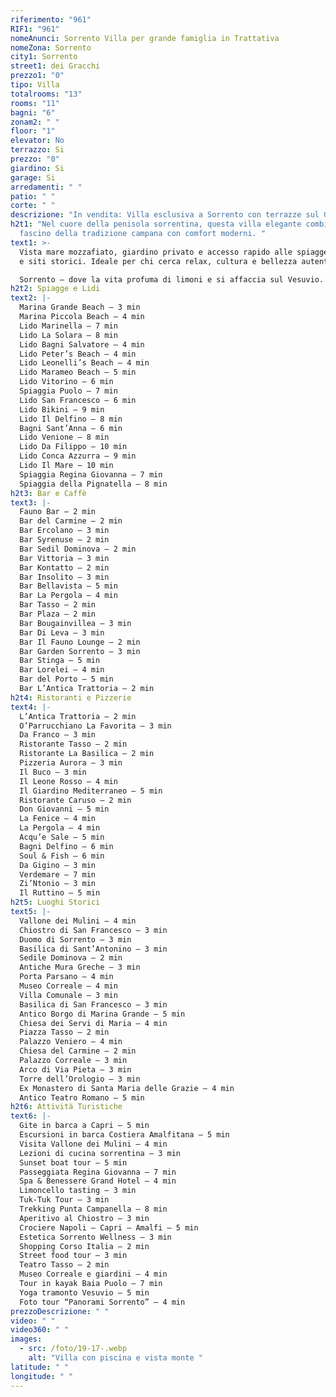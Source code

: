 ```yaml
---
riferimento: "961"
RIF1: "961"
nomeAnunci: Sorrento Villa per grande famiglia in Trattativa
nomeZona: Sorrento
city1: Sorrento
street1: dei Gracchi
prezzo1: "0"
tipo: Villa
totalrooms: "13"
rooms: "11"
bagni: "6"
zonam2: " "
floor: "1"
elevator: No
terrazzo: Si
prezzo: "0"
giardino: Si
garage: Si
arredamenti: " "
patio: " "
corte: " "
descrizione: "In vendita: Villa esclusiva a Sorrento con terrazze sul Golfo di Napoli"
h2t1: "Nel cuore della penisola sorrentina, questa villa elegante combina il
  fascino della tradizione campana con comfort moderni. "
text1: >-
  Vista mare mozzafiato, giardino privato e accesso rapido alle spiagge, locali
  e siti storici. Ideale per chi cerca relax, cultura e bellezza autentica.

  Sorrento – dove la vita profuma di limoni e si affaccia sul Vesuvio.
h2t2: Spiagge e Lidi
text2: |-
  Marina Grande Beach – 3 min
  Marina Piccola Beach – 4 min
  Lido Marinella – 7 min
  Lido La Solara – 8 min
  Lido Bagni Salvatore – 4 min
  Lido Peter’s Beach – 4 min
  Lido Leonelli’s Beach – 4 min
  Lido Marameo Beach – 5 min
  Lido Vitorino – 6 min
  Spiaggia Puolo – 7 min
  Lido San Francesco – 6 min
  Lido Bikini – 9 min
  Lido Il Delfino – 8 min
  Bagni Sant’Anna – 6 min
  Lido Venione – 8 min
  Lido Da Filippo – 10 min
  Lido Conca Azzurra – 9 min
  Lido Il Mare – 10 min
  Spiaggia Regina Giovanna – 7 min
  Spiaggia della Pignatella – 8 min
h2t3: Bar e Caffè
text3: |-
  Fauno Bar – 2 min
  Bar del Carmine – 2 min
  Bar Ercolano – 3 min
  Bar Syrenuse – 2 min
  Bar Sedil Dominova – 2 min
  Bar Vittoria – 3 min
  Bar Kontatto – 2 min
  Bar Insolito – 3 min
  Bar Bellavista – 5 min
  Bar La Pergola – 4 min
  Bar Tasso – 2 min
  Bar Plaza – 2 min
  Bar Bougainvillea – 3 min
  Bar Di Leva – 3 min
  Bar Il Fauno Lounge – 2 min
  Bar Garden Sorrento – 3 min
  Bar Stinga – 5 min
  Bar Lorelei – 4 min
  Bar del Porto – 5 min
  Bar L’Antica Trattoria – 2 min
h2t4: Ristoranti e Pizzerie
text4: |-
  L’Antica Trattoria – 2 min
  O’Parrucchiano La Favorita – 3 min
  Da Franco – 3 min
  Ristorante Tasso – 2 min
  Ristorante La Basilica – 2 min
  Pizzeria Aurora – 3 min
  Il Buco – 3 min
  Il Leone Rosso – 4 min
  Il Giardino Mediterraneo – 5 min
  Ristorante Caruso – 2 min
  Don Giovanni – 5 min
  La Fenice – 4 min
  La Pergola – 4 min
  Acqu’e Sale – 5 min
  Bagni Delfino – 6 min
  Soul & Fish – 6 min
  Da Gigino – 3 min
  Verdemare – 7 min
  Zi’Ntonio – 3 min
  Il Ruttino – 5 min
h2t5: Luoghi Storici
text5: |-
  Vallone dei Mulini – 4 min
  Chiostro di San Francesco – 3 min
  Duomo di Sorrento – 3 min
  Basilica di Sant’Antonino – 3 min
  Sedile Dominova – 2 min
  Antiche Mura Greche – 3 min
  Porta Parsano – 4 min
  Museo Correale – 4 min
  Villa Comunale – 3 min
  Basilica di San Francesco – 3 min
  Antico Borgo di Marina Grande – 5 min
  Chiesa dei Servi di Maria – 4 min
  Piazza Tasso – 2 min
  Palazzo Veniero – 4 min
  Chiesa del Carmine – 2 min
  Palazzo Correale – 3 min
  Arco di Via Pieta – 3 min
  Torre dell’Orologio – 3 min
  Ex Monastero di Santa Maria delle Grazie – 4 min
  Antico Teatro Romano – 5 min
h2t6: Attività Turistiche
text6: |-
  Gite in barca a Capri – 5 min
  Escursioni in barca Costiera Amalfitana – 5 min
  Visita Vallone dei Mulini – 4 min
  Lezioni di cucina sorrentina – 3 min
  Sunset boat tour – 5 min
  Passeggiata Regina Giovanna – 7 min
  Spa & Benessere Grand Hotel – 4 min
  Limoncello tasting – 3 min
  Tuk-Tuk Tour – 3 min
  Trekking Punta Campanella – 8 min
  Aperitivo al Chiostro – 3 min
  Crociere Napoli – Capri – Amalfi – 5 min
  Estetica Sorrento Wellness – 3 min
  Shopping Corso Italia – 2 min
  Street food tour – 3 min
  Teatro Tasso – 2 min
  Museo Correale e giardini – 4 min
  Tour in kayak Baia Puolo – 7 min
  Yoga tramonto Vesuvio – 5 min
  Foto tour “Panorami Sorrento” – 4 min
prezzoDescrizione: " "
video: " "
video360: " "
images:
  - src: /foto/19-17-.webp
    alt: "Villa con piscina e vista monte "
latitude: " "
longitude: " "
---
```

